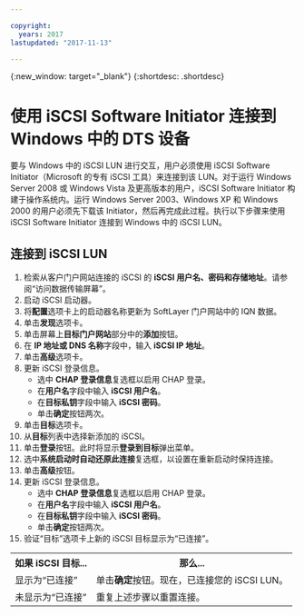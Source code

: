 ```yaml
---

copyright:
  years: 2017
lastupdated: "2017-11-13"

---
```

{:new_window: target="_blank"}
{:shortdesc: .shortdesc}

# 使用 iSCSI Software Initiator 连接到 Windows 中的 DTS 设备

要与 Windows 中的 iSCSI LUN 进行交互，用户必须使用 iSCSI Software Initiator（Microsoft 的专有 iSCSI 工具）来连接到该 LUN。对于运行 Windows Server 2008 或 Windows Vista 及更高版本的用户，iSCSI Software Initiator 构建于操作系统内。运行 Windows Server 2003、Windows XP 和 Windows 2000 的用户必须先下载该 Initiator，然后再完成此过程。执行以下步骤来使用 iSCSI Software Initiator 连接到 Windows 中的 iSCSI LUN。

## 连接到 iSCSI LUN

1. 检索从客户门户网站连接的 iSCSI 的 **iSCSI 用户名、密码和存储地址**。请参阅“访问数据传输屏幕”。
2. 启动 iSCSI 启动器。
3. 将**配置**选项卡上的启动器名称更新为 SoftLayer 门户网站中的 IQN 数据。
4. 单击**发现**选项卡。
5. 单击屏幕上**目标门户网站**部分中的**添加**按钮。
6. 在 **IP 地址或 DNS 名称**字段中，输入 **iSCSI IP 地址**。
7. 单击**高级**选项卡。
8. 更新 iSCSI 登录信息。
   - 选中 **CHAP 登录信息**复选框以启用 CHAP 登录。
   - 在**用户名**字段中输入 **iSCSI 用户名**。
   - 在**目标私钥**字段中输入 **iSCSI 密码**。
   - 单击**确定**按钮两次。
9. 单击**目标**选项卡。
10. 从**目标**列表中选择新添加的 iSCSI。
11. 单击**登录**按钮。此时将显示**登录到目标**弹出菜单。
12. 选中**系统启动时自动还原此连接**复选框，以设置在重新启动时保持连接。
13. 单击**高级**按钮。
14. 更新 iSCSI 登录信息。
    - 选中 **CHAP 登录信息**复选框以启用 CHAP 登录。
    - 在**用户名**字段中输入 **iSCSI 用户名**。
    - 在**目标私钥**字段中输入 **iSCSI 密码**。
    - 单击**确定**按钮两次。
15. 验证“目标”选项卡上新的 iSCSI 目标显示为“已连接”。

<table>
<tbody>
<tr>
<th>如果 iSCSI 目标...</th><th>那么...</th></tr>
<tr><td>显示为“已连接”</td><td>单击<strong>确定</strong>按钮。现在，已连接您的 iSCSI LUN。</td></tr>
<tr><td>未显示为“已连接”</td><td>重复上述步骤以重置连接。</td></tr></tbody></table>
